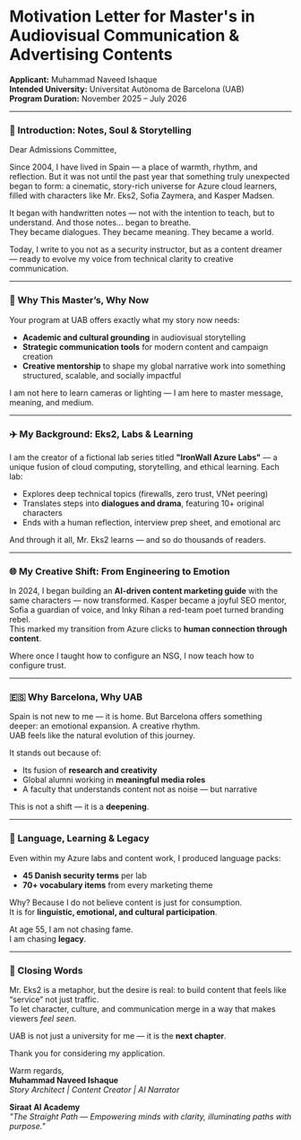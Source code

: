 # Motivation Letter for Master's in Audiovisual Communication & Advertising Contents

**Applicant:** Muhammad Naveed Ishaque  
**Intended University:** Universitat Autònoma de Barcelona (UAB)  
**Program Duration:** November 2025 – July 2026

---

### 🌟 Introduction: Notes, Soul & Storytelling

Dear Admissions Committee,

Since 2004, I have lived in Spain — a place of warmth, rhythm, and reflection. But it was not until the past year that something truly unexpected began to form: a cinematic, story-rich universe for Azure cloud learners, filled with characters like Mr. Eks2, Sofia Zaymera, and Kasper Madsen.

It began with handwritten notes — not with the intention to teach, but to understand. And those notes… began to breathe.  
They became dialogues. They became meaning. They became a world.

Today, I write to you not as a security instructor, but as a content dreamer — ready to evolve my voice from technical clarity to creative communication.

---

### 🚀 Why This Master’s, Why Now

Your program at UAB offers exactly what my story now needs:

* **Academic and cultural grounding** in audiovisual storytelling  
* **Strategic communication tools** for modern content and campaign creation  
* **Creative mentorship** to shape my global narrative work into something structured, scalable, and socially impactful

I am not here to learn cameras or lighting — I am here to master message, meaning, and medium.

---

### ✈️ My Background: Eks2, Labs & Learning

I am the creator of a fictional lab series titled **"IronWall Azure Labs"** — a unique fusion of cloud computing, storytelling, and ethical learning. Each lab:

* Explores deep technical topics (firewalls, zero trust, VNet peering)  
* Translates steps into **dialogues and drama**, featuring 10+ original characters  
* Ends with a human reflection, interview prep sheet, and emotional arc

And through it all, Mr. Eks2 learns — and so do thousands of readers.

---

### 🌐 My Creative Shift: From Engineering to Emotion

In 2024, I began building an **AI-driven content marketing guide** with the same characters — now transformed. Kasper became a joyful SEO mentor, Sofia a guardian of voice, and Inky Rihan a red-team poet turned branding rebel.  
This marked my transition from Azure clicks to **human connection through content**.

Where once I taught how to configure an NSG, I now teach how to configure trust.

---

### 🇪🇸 Why Barcelona, Why UAB

Spain is not new to me — it is home. But Barcelona offers something deeper: an emotional expansion. A creative rhythm.  
UAB feels like the natural evolution of this journey.

It stands out because of:

* Its fusion of **research and creativity**  
* Global alumni working in **meaningful media roles**  
* A faculty that understands content not as noise — but narrative

This is not a shift — it is a **deepening**.

---

### 📖 Language, Learning & Legacy

Even within my Azure labs and content work, I produced language packs:

* **45 Danish security terms** per lab  
* **70+ vocabulary items** from every marketing theme  

Why? Because I do not believe content is just for consumption.  
It is for **linguistic, emotional, and cultural participation**.

At age 55, I am not chasing fame.  
I am chasing **legacy**.

---

### 💜 Closing Words

Mr. Eks2 is a metaphor, but the desire is real: to build content that feels like “service” not just traffic.  
To let character, culture, and communication merge in a way that makes viewers *feel seen*.

UAB is not just a university for me — it is the **next chapter**.

Thank you for considering my application.

Warm regards,  
**Muhammad Naveed Ishaque**  
*Story Architect | Content Creator | AI Narrator*

**Siraat AI Academy**  
_"The Straight Path — Empowering minds with clarity, illuminating paths with purpose."_

